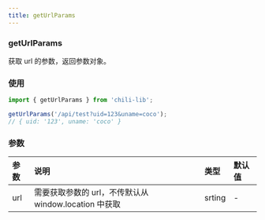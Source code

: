 ```yaml
---
title: getUrlParams
---
```


### getUrlParams

获取 url 的参数，返回参数对象。

### 使用

```js
import { getUrlParams } from 'chili-lib';

getUrlParams('/api/test?uid=123&uname=coco');
// { uid: '123', uname: 'coco' }
```

### 参数

| 参数 | 说明                                                  | 类型   | 默认值 |
| :--- | :---------------------------------------------------- | :----- | :----- |
| url  | 需要获取参数的 url，不传默认从 window.location 中获取 | srting | -      |
